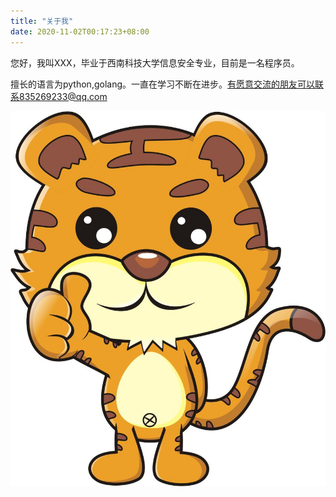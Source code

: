 ```yaml
---
title: "关于我"
date: 2020-11-02T00:17:23+08:00
---
```

您好，我叫XXX，毕业于西南科技大学信息安全专业，目前是一名程序员。

擅长的语言为python,golang。一直在学习不断在进步。有愿意交流的朋友可以联系835269233@qq.com

![普片](./timg.jpg.jfif)